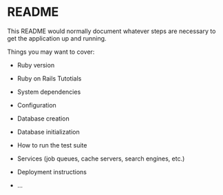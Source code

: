 # README

This README would normally document whatever steps are necessary to get the
application up and running.

Things you may want to cover:

* Ruby version

* Ruby on Rails Tutotials

* System dependencies

* Configuration

* Database creation

* Database initialization

* How to run the test suite

* Services (job queues, cache servers, search engines, etc.)

* Deployment instructions

* ...
